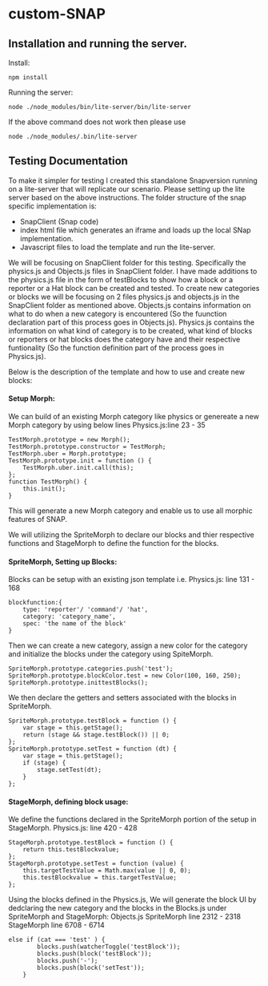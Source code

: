# custom-SNAP

## Installation and running the server.

Install:

```
npm install
```

Running the server:

```
node ./node_modules/bin/lite-server/bin/lite-server
```

If the above command does not work then please use

```
node ./node_modules/.bin/lite-server
```

## Testing Documentation

To make it simpler for testing I created this standalone Snapversion running on a lite-server that will replicate our scenario.
Please setting up the lite server based on the above instructions.
The folder structure of the snap specific implementation is:
 - SnapClient (Snap code)
 - index html file which generates an iframe and loads up the local SNap implementation. 
 - Javascript files to load the template and run the lite-server.

We will be focusing on SnapClient folder for this testing. Specifically the physics.js and Objects.js files in SnapClient folder.
I have made additions to the physics.js file in the form of testBlocks to show how a block or a reporter or a Hat block can be created and tested. To create new categories or blocks we will be focusing on 2 files physics.js and objects.js in the SnapClient folder as mentioned above. Objects.js contains information on what to do when a new category is encountered (So the fuunction declaration part of this process goes in Objects.js). Physics.js contains the information on what kind of category is to be created, what kind of blocks or reporters or hat blocks does the category have and their respective funtionality (So the function definition part of the process goes in Physics.js). 

Below is the description of the template and how to use and create new blocks:
#### Setup Morph:
We can build of an existing Morph category like physics or genereate a new Morph category by using below lines Physics.js:line 23 - 35

```
TestMorph.prototype = new Morph();
TestMorph.prototype.constructor = TestMorph;
TestMorph.uber = Morph.prototype;
TestMorph.prototype.init = function () {
    TestMorph.uber.init.call(this);
};
function TestMorph() {
    this.init();
}
```
This will generate a new Morph category and enable us to use all morphic features of SNAP.

We will utilizing the SpriteMorph to declare our blocks and thier respective functions and StageMorph to define the function for the blocks.

#### SpriteMorph, Setting up Blocks:
Blocks can be setup with an existing json template i.e.
Physics.js: line 131 - 168
```
blockfunction:{
    type: 'reporter'/ 'command'/ 'hat',
    category: 'category_name',
    spec: 'the name of the block' 
}
```
Then we can create a new category, assign a new color for the category and initialize the blocks under the category using SpiteMorph.

```
SpriteMorph.prototype.categories.push('test');
SpriteMorph.prototype.blockColor.test = new Color(100, 160, 250);
SpriteMorph.prototype.inittestBlocks();
```

We then declare the getters and setters associated with the blocks in SpriteMorph.

```
SpriteMorph.prototype.testBlock = function () {
    var stage = this.getStage();
    return (stage && stage.testBlock()) || 0;
};
SpriteMorph.prototype.setTest = function (dt) {
    var stage = this.getStage();
    if (stage) {
        stage.setTest(dt);
    }
};
```
#### StageMorph, defining block usage:
We define the functions declared in the SpriteMorph portion of the setup in StageMorph. 
Physics.js: line 420 - 428

```
StageMorph.prototype.testBlock = function () {
    return this.testBlockvalue;
};
StageMorph.prototype.setTest = function (value) {
    this.targetTestValue = Math.max(value || 0, 0);
    this.testBlockvalue = this.targetTestValue;
};
```
Using the blocks defined in the Physics.js, We will generate the block UI by dedclaring the new category and the blocks in the Blocks.js under SpriteMorph and StageMorph:
Objects.js
SpriteMorph line 2312 - 2318
StageMorph line 6708 - 6714
```
else if (cat === 'test' ) {
        blocks.push(watcherToggle('testBlock'));
        blocks.push(block('testBlock'));
        blocks.push('-');
        blocks.push(block('setTest'));
    }
```